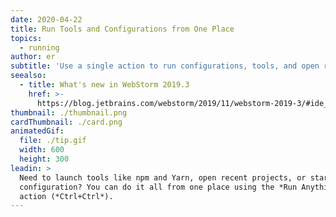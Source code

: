 ```yaml
---
date: 2020-04-22
title: Run Tools and Configurations from One Place
topics:
  - running
author: er
subtitle: 'Use a single action to run configurations, tools, and open recent projects.'
seealso:
  - title: What's new in WebStorm 2019.3
    href: >-
      https://blog.jetbrains.com/webstorm/2019/11/webstorm-2019-3/#ide_improvements
thumbnail: ./thumbnail.png
cardThumbnail: ./card.png
animatedGif:
  file: ./tip.gif
  width: 600
  height: 300
leadin: >
  Need to launch tools like npm and Yarn, open recent projects, or start a run
  configuration? You can do it all from one place using the *Run Anything*
  action (*Ctrl+Ctrl*).
---
```


